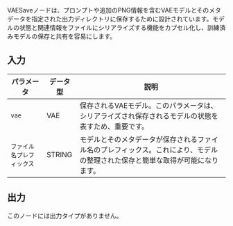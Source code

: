 
VAESaveノードは、プロンプトや追加のPNG情報を含むVAEモデルとそのメタデータを指定された出力ディレクトリに保存するために設計されています。モデルの状態と関連情報をファイルにシリアライズする機能をカプセル化し、訓練済みモデルの保存と共有を容易にします。

## 入力

| パラメータ | データ型 | 説明 |
|-----------|-------------|-------------|
| `vae`     | VAE       | 保存されるVAEモデル。このパラメータは、シリアライズされ保存されるモデルの状態を表すため、重要です。 |
| `ファイル名プレフィックス` | STRING   | モデルとそのメタデータが保存されるファイル名のプレフィックス。これにより、モデルの整理された保存と簡単な取得が可能になります。 |

## 出力

このノードには出力タイプがありません。
